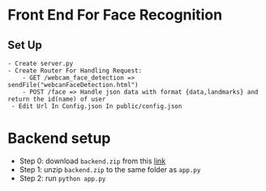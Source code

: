 # Front End For Face Recognition
## Set Up
    - Create server.py 
    - Create Router For Handling Request:
        - GET /webcam_face_detection => sendFile("webcanFaceDetection.html")
        - POST /face => Handle json data with format {data,landmarks} and return the id(name) of user
     - Edit Url In Config.json In public/config.json   

# Backend setup
* Step 0: download `backend.zip` from this [link](https://drive.google.com/open?id=1jdVOryo4qj-Zu1zAxwUXvMX3DPX_Vy2P)
* Step 1: unzip `backend.zip` to the same folder as `app.py`
* Step 2: run `python app.py`
